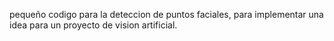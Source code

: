 pequeño codigo para la deteccion de puntos faciales, para implementar una idea para un proyecto de vision artificial.
